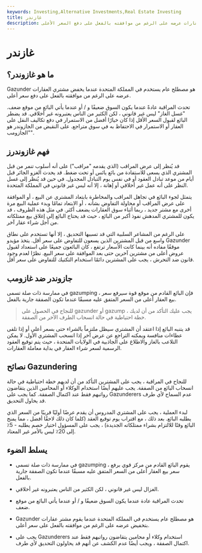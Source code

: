 ```yaml
---
keywords: Investing,Alternative Investments,Real Estate Investing
title: غازندر
description: غازندر هو مصطلح عام يستخدم في المملكة المتحدة عندما يخفض مشتري العقارات عرضه على الرغم من موافقته بالفعل على دفع السعر الأعلى.
---
```


# غازندر
## ما هو غازوندر؟

Gazunder هو مصطلح عام يستخدم في المملكة المتحدة عندما يخفض مشتري العقارات عرضه على الرغم من موافقته بالفعل على دفع سعر أعلى.

تحدث المراقبة عادةً عندما يكون السوق ضعيفًا و / أو عندما يأتي البائع من موقع ضعف. "غسل الغاز" ليس غير قانوني ، لكن الكثير من الناس يعتبرونه غير أخلاقي. قد يضطر البائع لقبول السعر الأقل إذا كان خيارًا أفضل من الاستمرار في دفع تكاليف النقل على العقار أو الاستمرار في الاحتفاظ به في سوق متراجع. على النقيض من الجازوندر هو "الجازومب".

## فهم غازوندرز

قد يُنظر إلى عرض المراقب (الذي يقدمه "مراقب") على أنه أسلوب تنمر من قبل المشتري الذي يسعى للاستفادة من بائع يائس أو تحت ضغط. قد يحدث الغزو الجائر قبل أيام من موعد تبادل العقود أو في نفس يوم التبادل المجدول. في حين قد يُنظر إلى غسل النظر على أنه عمل غير أخلاقي أو إهانة ، إلا أنه ليس غير قانوني في المملكة المتحدة.

يتمثل لجوء البائع في تجاهل المراقب والمخاطرة بابتعاد المشتري عن البيع ، أو الموافقة على عرض المراقب أو محاولة التفاوض بشأنه ، أو الابتعاد تمامًا وبدء عملية البيع مرة أخرى مع مشتر جديد ، ربما أثناء سوق العقارات يضعف أكثر. في مثل هذه الظروف ، قد يكون للمشتري المدهش نفوذ أكبر من البائع ، حيث قد يحتاج البائع إلى إغلاق بيع ممتلكاته من أجل شراء عقار آخر.

على الرغم من المشاعر السلبية التي قد تسببها التحديق ، إلا أنها تستخدم على نطاق واسع من قبل المشترين الذين يسعون للتفاوض على سعر أقل. يتخذ مؤيدو Gazunder موقفًا مفاده أنه بينما كانت الأسعار ترتفع ، كان البائعون جميعًا على استعداد لقبول عروض أعلى من مشترين آخرين حتى بعد الموافقة على سعر البيع. نظرًا لعدم وجود قانون ضد التحرش ، يجب على المشترين دائمًا استخدام التكتيك للتفاوض على سعر أقل.

## جازوندر ضد غازومب

في ممارسة ذات صلة تسمى gazumping ، فإن البائع القادم من موقع قوة سيرفع سعر بيع العقار أعلى من السعر المتفق عليه مسبقًا عندما تكون الصفقة جارية بالفعل.

> للنجاح في الحصول على gazunder أو gazump ، يجب عليك التأكد من أن لديك خطة احتياطية في حالة انسحاب الطرف الآخر من الصفقة.

>

قد يتنبه البائع إذا اعتقد أن المشتري سيظل ملتزماً بالشراء حتى بسعر أعلى أو إذا تلقى عطاءات منافسة ويمكنه التراجع عن عرض آخر إذا انسحب المشتري الأول. لا يمكن التلاعب بالغاز والاطلاع على الجاذبية في الولايات المتحدة ، حيث يتم توقيع العقود الرسمية لسعر شراء العقار في بداية معاملة العقارات.

## نصائح Gazundering

للنجاح في المراقبة ، يجب على المشترين التأكد من أن لديهم خطة احتياطية في حالة انسحاب البائع من الصفقة. يجب عليهم أيضًا استخدام الوكلاء أو المحامين الذين يتقاضون رواتبهم فقط عند اكتمال الصفقة. كما يجب على Gazunderers عدم السماح لأي طرف قد يحاول التحديق.

لبدء العملية ، يجب على المشتري المدروس أن يقدم عرضًا أوليًا قريبًا من السعر الذي يطلبه البائع. بعد ذلك ، مع اقتراب يوم توقيع العقد (كلما كان ذلك لاحقًا أفضل ، مما يمنح البائع وقتًا للالتزام بشراء ممتلكاته الجديدة) ، يجب على المسؤول اختيار خصم يطلبه - 5٪ إلى 20٪ ليس بالأمر غير المعتاد.

## يسلط الضوء

- في ممارسة ذات صلة تسمى gazumping ، يقوم البائع القادم من مركز قوي برفع سعر بيع العقار أعلى من السعر المتفق عليه مسبقًا عندما تكون الصفقة جارية بالفعل.

- الغزال ليس غير قانوني ، لكن الكثير من الناس يعتبرونه غير أخلاقي.

- تحدث المراقبة عادة عندما يكون السوق ضعيفًا و / أو عندما يأتي البائع من موقع ضعف.

- Gazunder هو مصطلح عام يستخدم في المملكة المتحدة عندما يقوم مشتر عقارات بتخفيض عرضه على الرغم من موافقته بالفعل على سعر أعلى.

- يجب على Gazunderers استخدام وكلاء أو محامين يتقاضون رواتبهم فقط عند اكتمال الصفقة ، ويجب أيضًا عدم الكشف عن أنهم قد يحاولون التحديق لأي طرف.

